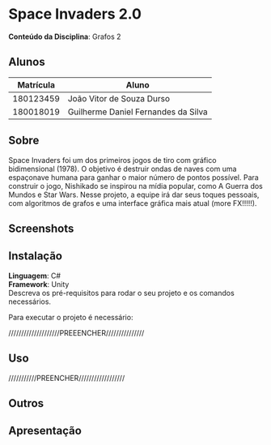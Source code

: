 # Space Invaders 2.0

**Conteúdo da Disciplina**: Grafos 2<br>

## Alunos

| Matrícula | Aluno                               |
| --------- | ----------------------------------- |
| 180123459 | João Vitor de Souza Durso           |
| 180018019 | Guilherme Daniel Fernandes da Silva |

## Sobre

Space Invaders foi um dos primeiros jogos de tiro com gráfico bidimensional (1978). O objetivo é destruir ondas de naves com uma espaçonave humana para ganhar o maior número de pontos possível. Para construir o jogo, Nishikado se inspirou na mídia popular, como A Guerra dos Mundos e Star Wars. Nesse projeto, a equipe irá dar seus toques pessoais, com algoritmos de grafos e uma interface gráfica mais atual (more FX!!!!!).

## Screenshots


## Instalação

**Linguagem**: C#<br>
**Framework**: Unity<br>
Descreva os pré-requisitos para rodar o seu projeto e os comandos necessários.

Para executar o projeto é necessário:

////////////////////PREEENCHER///////////////

## Uso
///////////PREENCHER//////////////////

## Outros


## Apresentação


